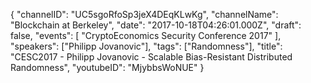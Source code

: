 {
    "channelID": "UC5sgoRfoSp3jeX4DEqKLwKg",
    "channelName": "Blockchain at Berkeley",
    "date": "2017-10-18T04:26:01.000Z",
    "draft": false,
    "events": [
        "CryptoEconomics Security Conference 2017"
    ],
    "speakers": ["Philipp Jovanovic"],
    "tags": ["Randomness"],
    "title": "CESC2017 - Philipp Jovanovic - Scalable Bias-Resistant Distributed Randomness",
    "youtubeID": "MjybbsWoNUE"
}
